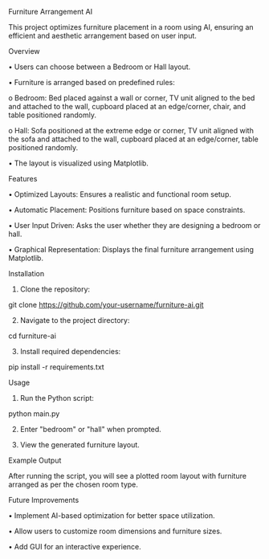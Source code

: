 Furniture Arrangement AI

This project optimizes furniture placement in a room using AI, ensuring an efficient and aesthetic arrangement based on user input.

Overview

•	Users can choose between a Bedroom or Hall layout.

•	Furniture is arranged based on predefined rules:

o	Bedroom: Bed placed against a wall or corner, TV unit aligned to the bed and attached to the wall, cupboard placed at an edge/corner, chair, and table positioned randomly.

o	Hall: Sofa positioned at the extreme edge or corner, TV unit aligned with the sofa and attached to the wall, cupboard placed at an edge/corner, table positioned randomly.

•	The layout is visualized using Matplotlib.

Features

•	Optimized Layouts: Ensures a realistic and functional room setup.

•	Automatic Placement: Positions furniture based on space constraints.

•	User Input Driven: Asks the user whether they are designing a bedroom or hall.

•	Graphical Representation: Displays the final furniture arrangement using Matplotlib.

Installation

1.	Clone the repository:

git clone https://github.com/your-username/furniture-ai.git

2.	Navigate to the project directory:

cd furniture-ai

3.	Install required dependencies:

pip install -r requirements.txt

Usage

1.	Run the Python script:

python main.py

2.	Enter "bedroom" or "hall" when prompted.

3.	View the generated furniture layout.

Example Output

After running the script, you will see a plotted room layout with furniture arranged as per the chosen room type.

Future Improvements

•	Implement AI-based optimization for better space utilization.

•	Allow users to customize room dimensions and furniture sizes.

•	Add GUI for an interactive experience.

